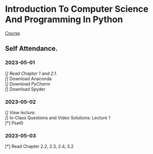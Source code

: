 # Introduction To Computer Science And Programming In Python
[Course](https://ocw.mit.edu/courses/6-0001-introduction-to-computer-science-and-programming-in-python-fall-2016/pages/in-class-questions-and-video-solutions/lecture-1/).  

## Self Attendance.  

### 2023-05-01
[*] Read Chapter 1 and 2.1.  
[*] Download Anaconda  
[*] Download PyCharm  
[*] Download Spyder  

### 2023-05-02
[*] View lecture.  
[*] In-Class Questions and Video Solutions: Lecture 1  
[*] Pset0  

### 2023-05-03
[*] Read Chapter 2.2, 2.3, 2.4, 3.2
